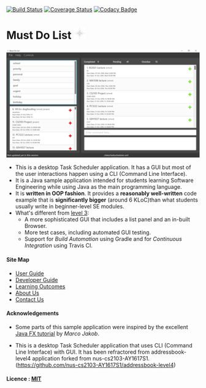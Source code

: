 [![Build Status](https://travis-ci.org/CS2103AUG2016-F09-C2/main.svg?branch=master)](https://travis-ci.org/CS2103AUG2016-F09-C2/main)
[![Coverage Status](https://coveralls.io/repos/github/CS2103AUG2016-F09-C2/main/badge.svg?branch=master)](https://coveralls.io/github/CS2103AUG2016-F09-C2/main?branch=master)
[![Codacy Badge](https://api.codacy.com/project/badge/Grade/e1c149a4ea9b4801b2478f724e4bc5c2)](https://www.codacy.com/app/e0012835/main?utm_source=github.com&amp;utm_medium=referral&amp;utm_content=CS2103AUG2016-F09-C2/main&amp;utm_campaign=Badge_Grade)

# Must Do List <img src="src/main/resources/images/icon.png" height="30">

<img src="docs/images/Ui.png" width="900"><br>

* This is a desktop Task Scheduler application. It has a GUI but most of the user interactions happen using 
  a CLI (Command Line Interface).
* It is a Java sample application intended for students learning Software Engineering while using Java as 
  the main programming language. 
* It is **written in OOP fashion**. It provides a **reasonably well-written** code example that is 
  **significantly bigger** (around 6 KLoC)than what students usually write in beginner-level SE modules. 
* What's different from [level 3](https://github.com/se-edu/addressbook-level3):
    * A more sophisticated GUI that includes a list panel and an in-built Browser.
    * More test cases, including automated GUI testing.
    * Support for *Build Automation* using Gradle and for *Continuous Integration* using Travis CI.

  
#### Site Map
* [User Guide](docs/UserGuide.md) 
* [Developer Guide](docs/DeveloperGuide.md) 
* [Learning Outcomes](docs/LearningOutcomes.md) 
* [About Us](docs/AboutUs.md)
* [Contact Us](docs/ContactUs.md)


#### Acknowledgements

* Some parts of this sample application were inspired by the excellent 
  [Java FX tutorial](http://code.makery.ch/library/javafx-8-tutorial/) by *Marco Jakob*. 

* This is a desktop Task Scheduler application that uses CLI (Command Line Interface) with GUI. It has been refractored from addressbook-level4 application forked from nus-cs2103-AY1617S1.
(https://github.com/nus-cs2103-AY1617S1/addressbook-level4)

#### Licence : [MIT](LICENSE)
